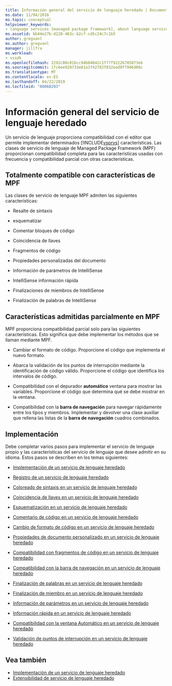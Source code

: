 ```yaml
---
title: Información general del servicio de lenguaje heredado | Documentos de Microsoft
ms.date: 11/04/2016
ms.topic: conceptual
helpviewer_keywords:
- language services [managed package framework], about language services
ms.assetid: bb44e27b-d228-463c-b2cf-cd5c24c7c1b5
author: gregvanl
ms.author: gregvanl
manager: jillfra
ms.workload:
- vssdk
ms.openlocfilehash: 2292c80c01bcc94b04842c1f77f92226705873eb
ms.sourcegitcommit: 1fc6ee928733e61a1f42782f832ead9f7946d00c
ms.translationtype: MT
ms.contentlocale: es-ES
ms.lasthandoff: 04/22/2019
ms.locfileid: "60068293"
---
```

# <a name="legacy-language-service-overview"></a>Información general del servicio de lenguaje heredado
Un servicio de lenguaje proporciona compatibilidad con el editor que permite implementar determinados [!INCLUDE[vsprvs](../../code-quality/includes/vsprvs_md.md)] características. Las clases de servicio de lenguaje de Managed Package Framework (MPF) proporcionan compatibilidad completa para las características usadas con frecuencia y compatibilidad parcial con otras características.

## <a name="fully-supported-features-in-the-mpf"></a>Totalmente compatible con características de MPF
 Las clases de servicio de lenguaje MPF admiten las siguientes características:

- Resalte de sintaxis

- esquematizar

- Comentar bloques de código

- Coincidencia de llaves

- Fragmentos de código

- Propiedades personalizadas del documento

- Información de parámetros de IntelliSense

- IntelliSense información rápida

- Finalizaciones de miembros de IntelliSense

- Finalización de palabras de IntelliSense

## <a name="partially-supported-features-in-the-mpf"></a>Características admitidas parcialmente en MPF
 MPF proporciona compatibilidad parcial solo para las siguientes características. Esto significa que debe implementar los métodos que se llaman mediante MPF.

- Cambiar el formato de código. Proporcione el código que implementa el nuevo formato.

- Abarca la validación de los puntos de interrupción mediante la identificación de código válido. Proporcione el código que identifica los intervalos de código.

- Compatibilidad con el depurador **automático** ventana para mostrar las variables. Proporcione el código que determina qué se debe mostrar en la ventana.

- Compatibilidad con la **barra de navegación** para navegar rápidamente entre los tipos y miembros. Implementar y devolver una clase auxiliar que rellena las listas de la **barra de navegación** cuadros combinados.

## <a name="implementation"></a>Implementación
 Debe completar varios pasos para implementar el servicio de lenguaje propio y las características del servicio de lenguaje que desee admitir en su idioma. Estos pasos se describen en los temas siguientes:

- [Implementación de un servicio de lenguaje heredado](../../extensibility/internals/implementing-a-legacy-language-service2.md)

- [Registro de un servicio de lenguaje heredado](../../extensibility/internals/registering-a-legacy-language-service1.md)

- [Coloreado de sintaxis en un servicio de lenguaje heredado](../../extensibility/internals/syntax-colorizing-in-a-legacy-language-service.md)

- [Coincidencia de llaves en un servicio de lenguaje heredado](../../extensibility/internals/brace-matching-in-a-legacy-language-service.md)

- [Esquematización en un servicio de lenguaje heredado](../../extensibility/internals/outlining-in-a-legacy-language-service.md)

- [Comentario de código en un servicio de lenguaje heredado](../../extensibility/internals/commenting-code-in-a-legacy-language-service.md)

- [Cambio de formato de código en un servicio de lenguaje heredado](../../extensibility/internals/reformatting-code-in-a-legacy-language-service.md)

- [Propiedades de documento personalizado en un servicio de lenguaje heredado](../../extensibility/internals/custom-document-properties-in-a-legacy-language-service.md)

- [Compatibilidad con fragmentos de código en un servicio de lenguaje heredado](../../extensibility/internals/support-for-code-snippets-in-a-legacy-language-service.md)

- [Compatibilidad con la barra de navegación en un servicio de lenguaje heredado](../../extensibility/internals/support-for-the-navigation-bar-in-a-legacy-language-service.md)

- [Finalización de palabras en un servicio de lenguaje heredado](../../extensibility/internals/word-completion-in-a-legacy-language-service.md)

- [Finalización de miembro en un servicio de lenguaje heredado](../../extensibility/internals/member-completion-in-a-legacy-language-service.md)

- [Información de parámetros en un servicio de lenguaje heredado](../../extensibility/internals/parameter-info-in-a-legacy-language-service2.md)

- [Información rápida en un servicio de lenguaje heredado](../../extensibility/internals/quick-info-in-a-legacy-language-service.md)

- [Compatibilidad con la ventana Automático en un servicio de lenguaje heredado](../../extensibility/internals/support-for-the-autos-window-in-a-legacy-language-service.md)

- [Validación de puntos de interrupción en un servicio de lenguaje heredado](../../extensibility/internals/validating-breakpoints-in-a-legacy-language-service.md)

## <a name="see-also"></a>Vea también
- [Implementación de un servicio de lenguaje heredado](../../extensibility/internals/implementing-a-legacy-language-service1.md)
- [Extensibilidad de servicio de lenguaje heredado](../../extensibility/internals/legacy-language-service-extensibility.md)